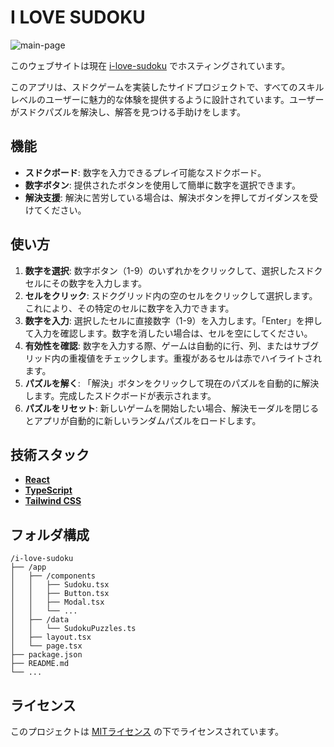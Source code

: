 # I LOVE SUDOKU

![main-page](https://i.imgur.com/gVEnRCD.png)

このウェブサイトは現在 [i-love-sudoku](http://i-love-sudoku.vercel.app) でホスティングされています。

このアプリは、スドクゲームを実装したサイドプロジェクトで、すべてのスキルレベルのユーザーに魅力的な体験を提供するように設計されています。ユーザーがスドクパズルを解決し、解答を見つける手助けをします。

## 機能
- **スドクボード**: 数字を入力できるプレイ可能なスドクボード。
- **数字ボタン**: 提供されたボタンを使用して簡単に数字を選択できます。
- **解決支援**: 解決に苦労している場合は、解決ボタンを押してガイダンスを受けてください。

## 使い方
1. **数字を選択**: 数字ボタン（1-9）のいずれかをクリックして、選択したスドクセルにその数字を入力します。
2. **セルをクリック**: スドクグリッド内の空のセルをクリックして選択します。これにより、その特定のセルに数字を入力できます。
3. **数字を入力**: 選択したセルに直接数字（1-9）を入力します。「Enter」を押して入力を確認します。数字を消したい場合は、セルを空にしてください。
4. **有効性を確認**: 数字を入力する際、ゲームは自動的に行、列、またはサブグリッド内の重複値をチェックします。重複があるセルは赤でハイライトされます。
5. **パズルを解く**: 「解決」ボタンをクリックして現在のパズルを自動的に解決します。完成したスドクボードが表示されます。
6. **パズルをリセット**: 新しいゲームを開始したい場合、解決モーダルを閉じるとアプリが自動的に新しいランダムパズルをロードします。

## 技術スタック
- [**React**](https://react.dev/)
- [**TypeScript**](https://www.typescriptlang.org/)
- [**Tailwind CSS**](https://tailwindcss.com/)

## フォルダ構成
```
/i-love-sudoku
├── /app
│   ├── /components
│   │   ├── Sudoku.tsx
│   │   ├── Button.tsx
│   │   ├── Modal.tsx
│   │   └── ...
│   ├── /data
│   │   └── SudokuPuzzles.ts
│   ├── layout.tsx
│   └── page.tsx
├── package.json
├── README.md
└── ...
```

## ライセンス
このプロジェクトは [MITライセンス](https://mit-license.org/) の下でライセンスされています。